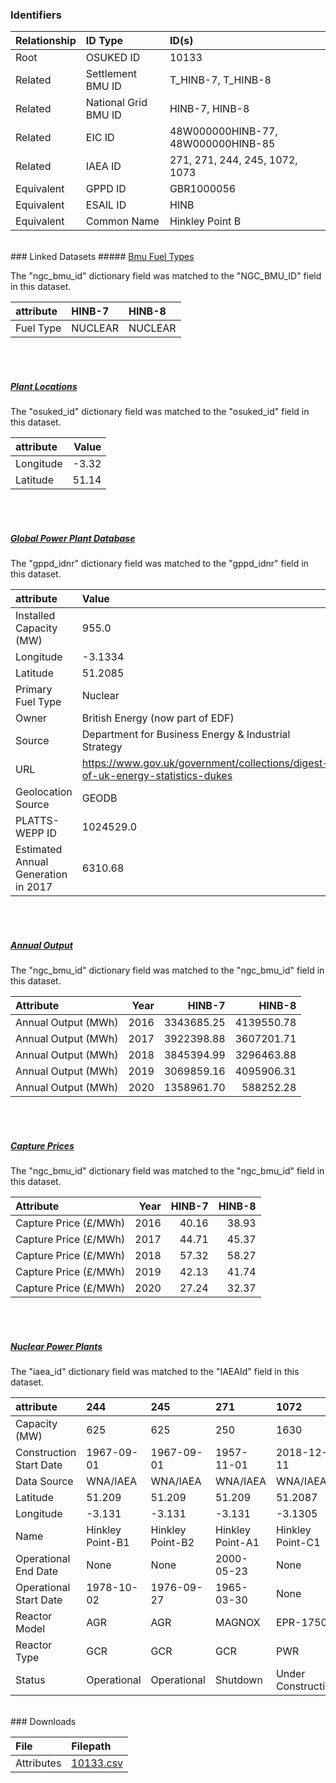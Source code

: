 ### Identifiers

| Relationship   | ID Type              | ID(s)                              |
|:---------------|:---------------------|:-----------------------------------|
| Root           | OSUKED ID            | 10133                              |
| Related        | Settlement BMU ID    | T_HINB-7, T_HINB-8                 |
| Related        | National Grid BMU ID | HINB-7, HINB-8                     |
| Related        | EIC ID               | 48W000000HINB-77, 48W000000HINB-85 |
| Related        | IAEA ID              | 271, 271, 244, 245, 1072, 1073     |
| Equivalent     | GPPD ID              | GBR1000056                         |
| Equivalent     | ESAIL ID             | HINB                               |
| Equivalent     | Common Name          | Hinkley Point B                    |

<br>
### Linked Datasets
##### <a href="https://raw.githubusercontent.com/OSUKED/Dictionary-Datasets/main/datasets/bmu-fuel-types/datapackage.json">Bmu Fuel Types</a>



The "ngc_bmu_id" dictionary field was matched to the "NGC_BMU_ID" field in this dataset.

| attribute   | HINB-7   | HINB-8   |
|:------------|:---------|:---------|
| Fuel Type   | NUCLEAR  | NUCLEAR  |

<br><br>
##### <a href="https://raw.githubusercontent.com/OSUKED/Dictionary-Datasets/main/datasets/plant-locations/datapackage.json">Plant Locations</a>



The "osuked_id" dictionary field was matched to the "osuked_id" field in this dataset.

| attribute   |   Value |
|:------------|--------:|
| Longitude   |   -3.32 |
| Latitude    |   51.14 |

<br><br>
##### <a href="https://raw.githubusercontent.com/OSUKED/Dictionary-Datasets/main/datasets/global-power-plant-database/datapackage.json">Global Power Plant Database</a>



The "gppd_idnr" dictionary field was matched to the "gppd_idnr" field in this dataset.

| attribute                           | Value                                                                          |
|:------------------------------------|:-------------------------------------------------------------------------------|
| Installed Capacity (MW)             | 955.0                                                                          |
| Longitude                           | -3.1334                                                                        |
| Latitude                            | 51.2085                                                                        |
| Primary Fuel Type                   | Nuclear                                                                        |
| Owner                               | British Energy (now part of EDF)                                               |
| Source                              | Department for Business Energy & Industrial Strategy                           |
| URL                                 | https://www.gov.uk/government/collections/digest-of-uk-energy-statistics-dukes |
| Geolocation Source                  | GEODB                                                                          |
| PLATTS-WEPP ID                      | 1024529.0                                                                      |
| Estimated Annual Generation in 2017 | 6310.68                                                                        |

<br><br>
##### <a href="https://raw.githubusercontent.com/OSUKED/Dictionary-Datasets/main/datasets/annual-output/datapackage.json">Annual Output</a>



The "ngc_bmu_id" dictionary field was matched to the "ngc_bmu_id" field in this dataset.

| Attribute           |   Year |     HINB-7 |     HINB-8 |
|:--------------------|-------:|-----------:|-----------:|
| Annual Output (MWh) |   2016 | 3343685.25 | 4139550.78 |
| Annual Output (MWh) |   2017 | 3922398.88 | 3607201.71 |
| Annual Output (MWh) |   2018 | 3845394.99 | 3296463.88 |
| Annual Output (MWh) |   2019 | 3069859.16 | 4095906.31 |
| Annual Output (MWh) |   2020 | 1358961.70 |  588252.28 |

<br><br>
##### <a href="https://raw.githubusercontent.com/OSUKED/Dictionary-Datasets/main/datasets/capture-prices/datapackage.json">Capture Prices</a>



The "ngc_bmu_id" dictionary field was matched to the "ngc_bmu_id" field in this dataset.

| Attribute             |   Year |   HINB-7 |   HINB-8 |
|:----------------------|-------:|---------:|---------:|
| Capture Price (£/MWh) |   2016 |    40.16 |    38.93 |
| Capture Price (£/MWh) |   2017 |    44.71 |    45.37 |
| Capture Price (£/MWh) |   2018 |    57.32 |    58.27 |
| Capture Price (£/MWh) |   2019 |    42.13 |    41.74 |
| Capture Price (£/MWh) |   2020 |    27.24 |    32.37 |

<br><br>
##### <a href="https://raw.githubusercontent.com/AyrtonB/GeoNuclearData/master/data/csv/denormalized/datapackage.json">Nuclear Power Plants</a>



The "iaea_id" dictionary field was matched to the "IAEAId" field in this dataset.

| attribute               | 244              | 245              | 271              | 1072               | 1073               |
|:------------------------|:-----------------|:-----------------|:-----------------|:-------------------|:-------------------|
| Capacity (MW)           | 625              | 625              | 250              | 1630               | 1630               |
| Construction Start Date | 1967-09-01       | 1967-09-01       | 1957-11-01       | 2018-12-11         | 2019-12-12         |
| Data Source             | WNA/IAEA         | WNA/IAEA         | WNA/IAEA         | WNA/IAEA           | WNA/IAEA           |
| Latitude                | 51.209           | 51.209           | 51.209           | 51.2087            | 51.2087            |
| Longitude               | -3.131           | -3.131           | -3.131           | -3.1305            | -3.1305            |
| Name                    | Hinkley Point-B1 | Hinkley Point-B2 | Hinkley Point-A1 | Hinkley Point-C1   | Hinkley Point-C2   |
| Operational End Date    | None             | None             | 2000-05-23       | None               | None               |
| Operational Start Date  | 1978-10-02       | 1976-09-27       | 1965-03-30       | None               | None               |
| Reactor Model           | AGR              | AGR              | MAGNOX           | EPR-1750           | EPR-1750           |
| Reactor Type            | GCR              | GCR              | GCR              | PWR                | PWR                |
| Status                  | Operational      | Operational      | Shutdown         | Under Construction | Under Construction |


<br>
### Downloads


| File       | Filepath                                                                              |
|:-----------|:--------------------------------------------------------------------------------------|
| Attributes | [10133.csv](https://osuked.github.io/Power-Station-Dictionary/object_attrs/10133.csv) |
